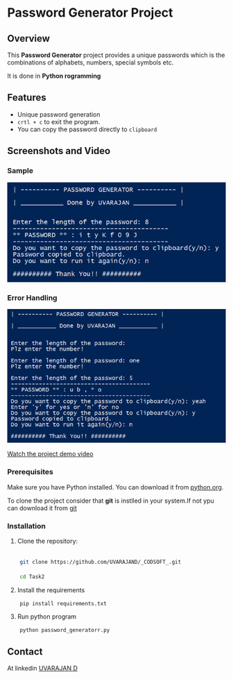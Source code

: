 # Password Generator Project

## Overview

This <b>Password Generator</b> project provides a unique passwords which is the combinations of alphabets, numbers, special symbols etc.

It is done in <b>Python rogramming</b>

## Features

- Unique password generation
- `crtl + c` to exit the program.
- You can copy the password directly to `clipboard`


## Screenshots and Video
### Sample

![Screenshot 1](screenshot/screenshot1.png)

### Error Handling
![Screenshot 3](screenshot/screenshot2.png)

[Watch the project demo video](video/demo.mp4)

### Prerequisites

Make sure you have Python installed. You can download it from [python.org](https://www.python.org/).

To clone the project consider that **git** is instlled in your system.If not ypu can download it from [git](https://git-scm.com/downloads)

### Installation

1. Clone the repository:

```bash

    git clone https://github.com/UVARAJAND/_CODSOFT_.git

    cd Task2
```
2. Install the requirements
```
    pip install requirements.txt
```
3. Run python program
```bash
    python password_generatorr.py
```
## Contact

At linkedin [UVARAJAN D](https://www.linkedin.com/in/uvarajan-dev/)